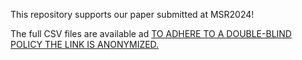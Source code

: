 This repository supports our paper submitted at MSR2024!

The full CSV files are available ad [TO ADHERE TO A DOUBLE-BLIND POLICY THE LINK IS ANONYMIZED.]() 
